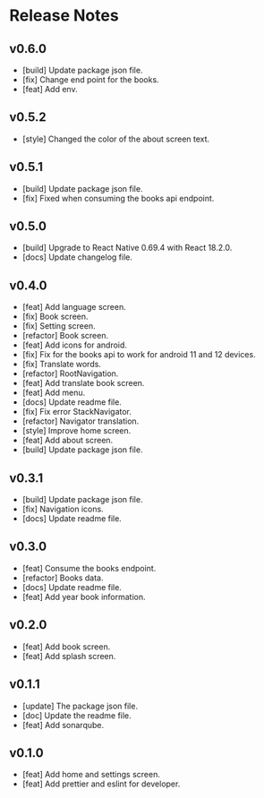 # Release Notes

## v0.6.0

- [build] Update package json file.
- [fix] Change end point for the books.
- [feat] Add env.

## v0.5.2

- [style] Changed the color of the about screen text.

## v0.5.1

- [build] Update package json file.
- [fix] Fixed when consuming the books api endpoint.

## v0.5.0

- [build] Upgrade to React Native 0.69.4 with React 18.2.0.
- [docs] Update changelog file.

## v0.4.0

- [feat] Add language screen.
- [fix] Book screen.
- [fix] Setting screen.
- [refactor] Book screen.
- [feat] Add icons for android.
- [fix] Fix for the books api to work for android 11 and 12 devices.
- [fix] Translate words.
- [refactor] RootNavigation.
- [feat] Add translate book screen.
- [feat] Add menu.
- [docs] Update readme file.
- [fix] Fix error StackNavigator.
- [refactor] Navigator translation.
- [style] Improve home screen.
- [feat] Add about screen.
- [build] Update package json file.

## v0.3.1

- [build] Update package json file.
- [fix] Navigation icons.
- [docs] Update readme file.

## v0.3.0

- [feat] Consume the books endpoint.
- [refactor] Books data.
- [docs] Update readme file.
- [feat] Add year book information.

## v0.2.0

- [feat] Add book screen.
- [feat] Add splash screen.

## v0.1.1

- [update] The package json file.
- [doc] Update the readme file.
- [feat] Add sonarqube.

## v0.1.0

- [feat] Add home and settings screen.
- [feat] Add prettier and eslint for developer.
